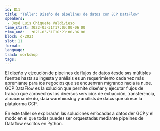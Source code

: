 ```yaml
---
id: D11
title: "Taller: Diseño de pipelines de datos con GCP DataFlow"
speakers:
 - José Luis Chiquete Valdivieso
time_start: 2022-03-31T17:00:00-06:00
time_end:   2021-03-31T18:20:00-06:00
block: d-2022
slot: 11
format: 
language: 
track: workshop
tags:
---
```


El diseño y ejecución de pipelines de flujos de datos desde sus múltiples fuentes hasta su ingesta y análisis es un requerimiento cada vez más apremiante para los negocios que se encuentran migrando hacia la nube. GCP DataFlow es la solución que permite diseñar y ejecutar flujos de trabajo que aprovechas los diversos servicios de extracción, transferencia, almacenamiento, data warehousing y análisis de datos que ofrece la plataforma GCP.

En este taller se explorarán las soluciones enfocadas a datos der GCP  y el modo en el que todas puedes ser orquestadas mediante pipelines de Dataflow escritos en Python.
